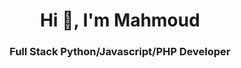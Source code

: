 <h1 align="center">Hi 👋, I'm Mahmoud</h1>
<h3 align="center">Full Stack Python/Javascript/PHP Developer</h3>


